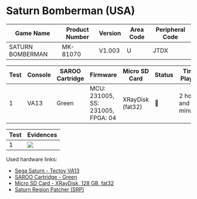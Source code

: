# Saturn Bomberman (USA)

| Game Name        | Product Number | Version | Area Code | Peripheral Code |
| ---------------- | -------------- | ------- | --------- | --------------- |
| SATURN BOMBERMAN | MK-81070       | V1.003  | U         | JTDX            |

| Test | Console | SAROO Cartridge | Firmware                          | Micro SD Card    | Status | Time Played           |
| ---- | ------- | --------------- | --------------------------------- | ---------------- | ------ | --------------------- |
| 1    | VA13    | Green           | MCU: 231005, SS: 231005, FPGA: 04 | XRayDisk (fat32) | :100:  | 2 hours and 5 minutes |

| Test | Evidences                                                                                        |
| ---- | ------------------------------------------------------------------------------------------------ |
| 1    | [![](https://img.youtube.com/vi/cBzaoX7G9nQ/0.jpg)](https://www.youtube.com/watch?v=cBzaoX7G9nQ) |

Used hardware links:

- [Sega Saturn - Tectoy VA13](../../../../Info/Consoles/VA13/README.md)
- [SAROO Cartridge - Green](../../../../Info/Cartridges/RetroGameParadiseStore/1.32F/README.md)
- [Micro SD Card - XRayDisk, 128 GB, fat32](../../../../Info/SdCards/XRayDisk/128GB/fat32/README.md)
- [Saturn Region Patcher (SRP)](https://segaxtreme.net/resources/saturn-region-patcher.81/download)
